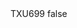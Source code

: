 <?xml version="1.0" encoding="UTF-8"?>
<CustomMetadata xmlns="http://soap.sforce.com/2006/04/metadata">
    <label>TXU699</label>
    <protected>false</protected>
</CustomMetadata>
